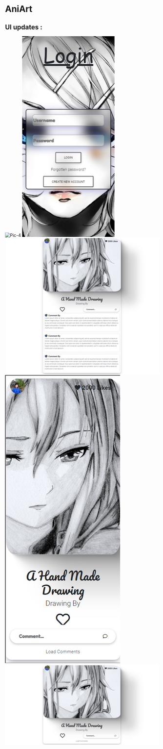 # AniArt

## UI updates :

![Pic-4](<./others/AniArt(4).png>)
![Pic-5](<./others/AniArt(5).png>)
![Pic-1](./others/AniArt.png)
![Pic-2](<./others/AniArt(1).png>)
![Pic-3](<./others/AniArt(2).png>)
